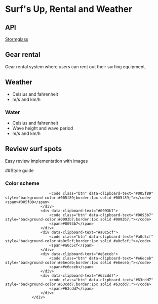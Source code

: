 # Surf's Up, Rental and Weather

## API
[Stormglass](https://docs.stormglass.io/#/weather)

## Gear rental
Gear rental system where users can rent out their surfing equipment.

## Weather
* Celsius and fahrenheit
* m/s and km/h

### Water
* Celsius and fahrenheit
* Wave height and wave period
* m/s and km/h

## Review surf spots
Easy review implementation with images

##Style guide
### Color scheme
<div id="codes">
					<div data-clipboard-text="#005f89">
						
						<code class="btn" data-clipboard-text="#005f89" style="background-color:#005f89;border:1px solid #005f89;"></code><span>#005f89</span>
					</div>
					<div data-clipboard-text="#0093b7">
						<code class="btn" data-clipboard-text="#0093b7" style="background-color:#0093b7;border:1px solid #0093b7;"></code>
						<span>#0093b7</span>
					</div>
					<div data-clipboard-text="#a0c5cf">
						<code class="btn" data-clipboard-text="#a0c5cf" style="background-color:#a0c5cf;border:1px solid #a0c5cf;"></code>
						<span>#a0c5cf</span>
					</div>
					<div data-clipboard-text="#e6eceb">
						<code class="btn" data-clipboard-text="#e6eceb" style="background-color:#e6eceb;border:1px solid #e6eceb;"></code>
						<span>#e6eceb</span>
					</div>
					<div data-clipboard-text="#63cdd7">
						<code class="btn" data-clipboard-text="#63cdd7" style="background-color:#63cdd7;border:1px solid #63cdd7;"></code>
						<span>#63cdd7</span>
					</div>
				</div>
